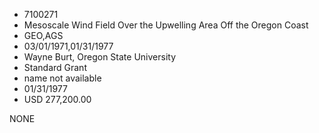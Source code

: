 * 7100271
* Mesoscale Wind Field Over the Upwelling Area Off the Oregon Coast
* GEO,AGS
* 03/01/1971,01/31/1977
* Wayne Burt, Oregon State University
* Standard Grant
*   name not available
* 01/31/1977
* USD 277,200.00

NONE